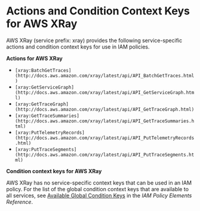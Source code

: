 # Actions and Condition Context Keys for AWS XRay<a name="list_xray"></a>

AWS XRay \(service prefix: xray\) provides the following service\-specific actions and condition context keys for use in IAM policies\.

**Actions for AWS XRay**
+ `[xray:BatchGetTraces](http://docs.aws.amazon.com/xray/latest/api/API_BatchGetTraces.html)`
+ `[xray:GetServiceGraph](http://docs.aws.amazon.com/xray/latest/api/API_GetServiceGraph.html)`
+ `[xray:GetTraceGraph](http://docs.aws.amazon.com/xray/latest/api/API_GetTraceGraph.html)`
+ `[xray:GetTraceSummaries](http://docs.aws.amazon.com/xray/latest/api/API_GetTraceSummaries.html)`
+ `[xray:PutTelemetryRecords](http://docs.aws.amazon.com/xray/latest/api/API_PutTelemetryRecords.html)`
+ `[xray:PutTraceSegments](http://docs.aws.amazon.com/xray/latest/api/API_PutTraceSegments.html)`

**Condition context keys for AWS XRay**

AWS XRay has no service\-specific context keys that can be used in an IAM policy\. For the list of the global condition context keys that are available to all services, see [Available Global Condition Keys](reference_policies_condition-keys.md#AvailableKeys) in the *IAM Policy Elements Reference*\.